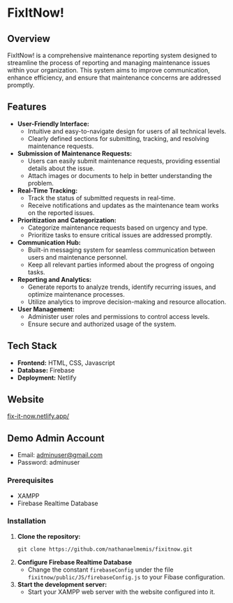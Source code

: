 # FixItNow!

## Overview

FixItNow! is a comprehensive maintenance reporting system designed to streamline the process of reporting and managing maintenance issues within your organization. This system aims to improve communication, enhance efficiency, and ensure that maintenance concerns are addressed promptly.

## Features
- **User-Friendly Interface:**
   - Intuitive and easy-to-navigate design for users of all technical levels.
   - Clearly defined sections for submitting, tracking, and resolving maintenance requests.
- **Submission of Maintenance Requests:**
   - Users can easily submit maintenance requests, providing essential details about the issue.
   - Attach images or documents to help in better understanding the problem.
- **Real-Time Tracking:**
   - Track the status of submitted requests in real-time.
   - Receive notifications and updates as the maintenance team works on the reported issues.
- **Prioritization and Categorization:**
   - Categorize maintenance requests based on urgency and type.
   - Prioritize tasks to ensure critical issues are addressed promptly.
- **Communication Hub:**
   - Built-in messaging system for seamless communication between users and maintenance personnel.
   - Keep all relevant parties informed about the progress of ongoing tasks.
- **Reporting and Analytics:**
   - Generate reports to analyze trends, identify recurring issues, and optimize maintenance processes.
   - Utilize analytics to improve decision-making and resource allocation.
- **User Management:**
   - Administer user roles and permissions to control access levels.
   - Ensure secure and authorized usage of the system.

## Tech Stack
- **Frontend:** HTML, CSS, Javascript
- **Database:** Firebase
- **Deployment:** Netlify

## Website
[fix-it-now.netlify.app/](https://fix-it-now.netlify.app/)

## Demo Admin Account
- Email: adminuser@gmail.com
- Password: adminuser

### Prerequisites
- XAMPP
- Firebase Realtime Database

### Installation
1. **Clone the repository:**
    ```
    git clone https://github.com/nathanaelmemis/fixitnow.git
    ```
2. **Configure Firebase Realtime Database**
    - Change the constant `firebaseConfig` under the file `fixitnow/public/JS/firebaseConfig.js` to your Fibase configuration.
3. **Start the development server:**
    - Start your XAMPP web server with the website configured into it.